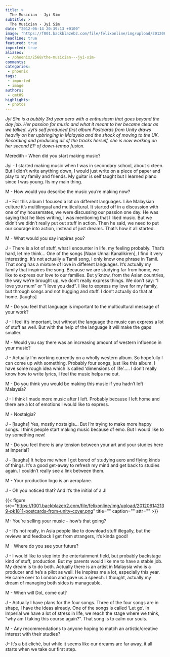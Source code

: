 ```yaml
---
title: >
  The Musician - Jyi Sim
subtitle: >
  The Musician - Jyi Sim
date: "2012-06-14 20:39:13 +0100"
image: "https://f001.backblazeb2.com/file/felixonline/img/upload/201206142137-pk1811-dsc02584.png"
headline: true
featured: true
imported: true
aliases:
 - /phoenix/2568/the-musician---jyi-sim-
comments:
categories:
 - phoenix
tags:
 - imported
 - image
authors:
 - cmt09
highlights:
 - photos
---
```


_Jyi Sim is a bubbly 3rd year aero with a enthusiasm that goes beyond the day job. Her passion for music and what it meant to her became clear as we talked. Jyi’s self produced first album Postcards from Unity draws heavily on her upbringing in Malaysia and the shock of moving to the UK. Recording and producing all of the tracks herself, she is now working on her second EP of down-tempo fusion._

Meredith - When did you start making music?

Jyi - I started making music when I was in secondary school, about sixteen. But I didn’t write anything down, I would just write on a piece of paper and play to my family and friends. My guitar is self taught but I learned piano since I was young. Its my main thing.

M - How would you describe the music you’re making now?

J - For this album I focused a lot on different languages. Like Malaysian culture it’s multilingual and multicultural. It started off in a discussion with one of my housemates, we were discussing our passion one day. He was saying that he likes writing, I was mentioning that I liked music. But we didn’t we didn’t really put out stuff in action. Then he said, we need to put our courage into action, instead of just dreams. That’s how it all started.

M - What would you say inspires you?

J - There is a lot of stuff, what I encounter in life, my feeling probably. That’s hard, let me think... One of the songs [Naan Unnai Kanalikiren], I find it very interesting. It’s not actually a Tamil song, I only know one phrase in Tamil. That song has a mixture of love in different languages. It’s actually my family that inspires the song. Because we are studying far from home, we like to express our love to our families. But y’know, from the Asian countries, the way we’re brought up, we don’t really express things. We don’t say: “I love you mum” or “I love you dad”. I like to express my love for my family, but through songs and not hugging and stuff. I don’t actually do that at home. [laughs]

M - Do you feel that language is important to the multicultural message of your work?

J - I feel it’s important, but without the language the music can express a lot of stuff as well. But with the help of the language it will make the gaps smaller.

M - Would you say there was an increasing amount of western influence in your music?

J - Actually I’m working currently on a wholly western album. So hopefully I can come up with something. Probably four songs, just like this album. I have some rough idea which is called ‘dimensions of life’..... I don’t really know how to write lyrics, I feel the music helps me out.

M - Do you think you would be making this music if you hadn’t left Malaysia?

J - I think I made more music after I left. Probably because I left home and there are a lot of emotions I would like to express.

M - Nostalgia?

J - [laughs] Yes, mostly nostalgia... But I’m trying to make more happy songs. I think people start making music because of emo. But I would like to try something new!

M - Do you feel there is any tension between your art and your studies here at Imperial?

J - [laughs] It helps me when I get bored of studying aero and flying kinds of things. It’s a good get-away to refresh my mind and get back to studies again. I couldn’t really see a link between them.

M - Your production logo is an aeroplane.

J - Oh you noticed that? And it’s the initial of a J!

{{< figure src="https://f001.backblazeb2.com/file/felixonline/img/upload/201206142139-pk1811-postcards-from-unity-cover.png" title="" caption="" attr="" >}}

M- You’re selling your music – how’s that going?

J - It’s not really, in Asia people like to download stuff illegally, but the reviews and feedback I get from strangers, it’s kinda good!

M - Where do you see your future?

J - I would like to step into the entertainment field, but probably backstage kind of stuff, production. But my parents would like me to have a stable job. My dream is to do both. Actually there is an artist in Malaysia who is a producer and he’s a pilot as well. He inspires me a lot, especially this year. He came over to London and gave us a speech. I thought, actually my dream of managing both sides is manageable.

M - When will DoL come out?

J - Actually I have plans for the four songs. Three of the four songs are in shape, I have the ideas already. One of the songs is called ‘Let go’. In Imperial we have a lot of stress in life, we reach the stage where we think, “why am I taking this course again?”. That song is to calm our souls.

M - Any recommendations to anyone hoping to match an artistic/creative interest with their studies?

J- It’s a bit cliché, but while it seems like our dreams are far away, it all starts when we take our first step.
